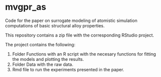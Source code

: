 # mvgpr_as
Code for the paper on surrogate modeling of atomistic simulation computations of basic structural alloy properties.

This repository contains a zip file with the corresponding RStudio project.

The project contains the following:

1. Folder Functions with an R script with the necesary functions for fitting the models and plotting the results.
2. Folder Data with the raw data.
3. Rmd file to run the experiments presented in the paper.
